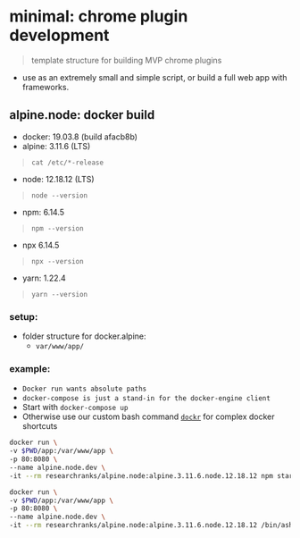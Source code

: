 # minimal: chrome plugin development
> template structure for building MVP chrome plugins
- use as an extremely small and simple script, or build a full web app with frameworks.

## alpine.node: docker build 
- docker: 19.03.8 (build afacb8b)
- alpine: 3.11.6 (LTS)
> `cat /etc/*-release`
- node: 12.18.12 (LTS)
> `node --version`
- npm: 6.14.5
> `npm --version`
- npx 6.14.5
> `npx --version`
- yarn: 1.22.4
> `yarn --version`


### setup:
 - folder structure for docker.alpine:
    - ``var/www/app/``

### example:
 - ``Docker run wants absolute paths``
 - ``docker-compose is just a stand-in for the docker-engine client``
 - Start with ``docker-compose up``
 - Otherwise use our custom bash command [``dockr``](https://github.com/climateamante/dockr) for complex docker shortcuts

```bash
docker run \
-v $PWD/app:/var/www/app \
-p 80:8080 \
--name alpine.node.dev \
-it --rm researchranks/alpine.node:alpine.3.11.6.node.12.18.12 npm start
```

```bash
docker run \
-v $PWD/app:/var/www/app \
-p 80:8080 \
--name alpine.node.dev \
-it --rm researchranks/alpine.node:alpine.3.11.6.node.12.18.12 /bin/ash
```
